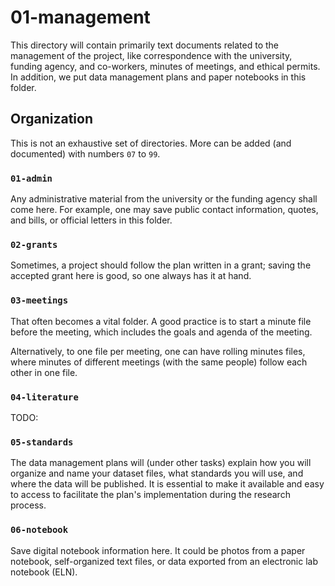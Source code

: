 # 01-management

This directory will contain primarily text documents related to the management of the project, like correspondence with the university, funding agency, and co-workers, minutes of meetings, and ethical permits.
In addition, we put data management plans and paper notebooks in this folder.

## Organization

This is not an exhaustive set of directories.
More can be added (and documented) with numbers `07` to `99`.

### `01-admin`

Any administrative material from the university or the funding agency shall come here.
For example, one may save public contact information, quotes, and bills, or official letters in this folder.

### `02-grants`

Sometimes, a project should follow the plan written in a grant; saving the accepted grant here is good, so one always has it at hand.

### `03-meetings`

That often becomes a vital folder.
A good practice is to start a minute file before the meeting, which includes the goals and agenda of the meeting.

Alternatively, to one file per meeting, one can have rolling minutes files, where minutes of different meetings (with the same people) follow each other in one file.

### `04-literature`

TODO:

### `05-standards`

The data management plans will (under other tasks) explain how you will organize and name your dataset files, what standards you will use, and where the data will be published.
It is essential to make it available and easy to access to facilitate the plan's implementation during the research process.

### `06-notebook`

Save digital notebook information here.
It could be photos from a paper notebook, self-organized text files, or data exported from an electronic lab notebook (ELN).
